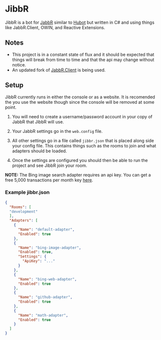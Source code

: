 # JibbR
JibbR is a bot for [JabbR](https://github.com/davidfowl/JabbR) similar to [Hubot](https://github.com/github/hubot) but written in C# and using things like JabbR.Client, OWIN, and Reactive Extensions.

## Notes

* This project is in a constant state of flux and it should be expected that things will break from time to time and that the api may change without notice.
* An updated fork of [JabbR.Client](https://github.com/xt0rted/JabbR.Client) is being used.

## Setup
JibbR currently runs in either the console or as a website.
It is recomended the you use the website though since the console will be removed at some point.

1. You will need to create a username/password account in your copy of JabbR that JibbR will use.

2. Your JabbR settings go in the `web.config` file.

3. All other settings go in a file called `jibbr.json` that is placed along side your config file. This contains things such as the rooms to join and what adapters should be loaded.

4. Once the settings are configured you should then be able to run the project and see JibbR join your room.

**NOTE:** The Bing image search adapter requires an api key. You can get a free 5,000 transactions per month key [here](http://www.bing.com/developers/).

### Example jibbr.json

```json
{
  "Rooms": [
  "development"
  ],
  "Adapters": [
    {
      "Name": "default-adapter",
      "Enabled": true
    },
    {
      "Name": "bing-image-adapter",
      "Enabled": true,
      "Settings": {
        "ApiKey": "..."
      }
    },
    {
      "Name": "bing-web-adapter",
      "Enabled": true
    },
    {
      "Name": "github-adapter",
      "Enabled": true
    },
    {
      "Name": "math-adapter",
      "Enabled": true
    }
  ]
}
```
